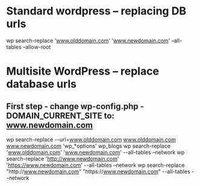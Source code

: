 # Standard wordpress – replacing DB urls

wp search-replace 'www.olddomain.com' 'www.newdomain.com' –all-tables –allow-root

# Multisite WordPress – replace database urls

## First step - change wp-config.php - DOMAIN_CURRENT_SITE to: www.newdomain.com

wp search-replace --url=www.olddomain.com www.olddomain.com www.newdomain.com 'wp_*options' wp_blogs
wp search-replace 'www.olddomain.com' 'www.newdomain.com' --all-tables –network
wp search-replace 'http://www.newdomain.com' 'https://www.newdomain.com' --all-tables –network
wp search-replace "http:\/\/www.newdomain.com" "https:\/\/www.newdomain.com" --all-tables --network
